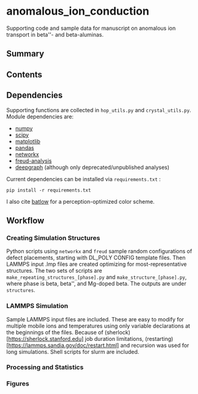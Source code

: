 # anomalous_ion_conduction
Supporting code and sample data for manuscript on anomalous ion transport in beta''- and beta-aluminas.

## Summary

## Contents

## Dependencies

Supporting functions are collected in ```hop_utils.py``` and ```crystal_utils.py```. Module dependencies are:

- [numpy](https://pypi.org/project/numpy/)
- [scipy](https://pypi.org/project/scipy/)
- [matplotlib](https://pypi.org/project/matplotlib/)
- [pandas](https://pypi.org/project/pandas/)
- [networkx](https://pypi.org/project/networkx/)
- [freud-analysis](https://pypi.org/project/freud-analysis/)
- [deepgraph](https://pypi.org/project/DeepGraph/) (although only deprecated/unpublished analyses)

Current dependencies can be installed via ```requirements.txt``` :
```
pip install -r requirements.txt
```

I also cite [batlow](https://www.fabiocrameri.ch/batlow/) for a perception-optimized color scheme.

## Workflow

### Creating Simulation Structures

Python scripts using ```networkx``` and ```freud``` sample random configurations of defect placements, starting with DL_POLY CONFIG template files. Then LAMMPS input .lmp files are created optimizing for most-representative structures. The two sets of scripts are ```make_repeating_structures_[phase].py``` and ```make_structure_[phase].py```, where phase is beta, beta'', and Mg-doped beta. The outputs are under ```structures```.

### LAMMPS Simulation

Sample LAMMPS input files are included. These are easy to modify for multiple mobile ions and temperatures using only variable declarations at the beginnings of the files. Because of (sherlock)[https://sherlock.stanford.edu] job duration limitations, (restarting)[https://lammps.sandia.gov/doc/restart.html] and recursion was used for long simulations. Shell scripts for slurm are included. 

### Processing and Statistics

### Figures

